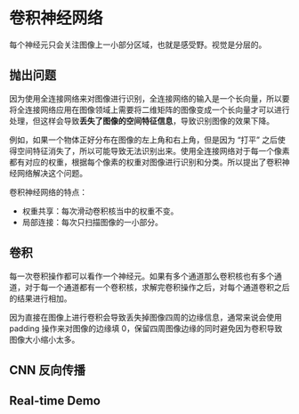 # 卷积神经网络

每个神经元只会关注图像上一小部分区域，也就是感受野。视觉是分层的。

## 抛出问题

因为使用全连接网络来对图像进行识别，全连接网络的输入是一个长向量，所以要将全连接网络应用在图像领域上需要将二维矩阵的图像变成一个长向量才可以进行处理，但这样会导致**丢失了图像的空间特征信息**，导致识别图像的效果下降。

例如，如果一个物体正好分布在图像的左上角和右上角，但是因为 “打平” 之后使得空间特征消失了，所以可能导致无法识别出来。使用全连接网络对于每一个像素都有对应的权重，根据每个像素的权重对图像进行识别和分类。所以提出了卷积神经网络解决这个问题。

卷积神经网络的特点：

- 权重共享：每次滑动卷积核当中的权重不变。
- 局部连接：每次只扫描图像的一小部分。

## 卷积

每一次卷积操作都可以看作一个神经元。如果有多个通道那么卷积核也有多个通道，对于每一个通道都有一个卷积核，求解完卷积操作之后，对每个通道卷积之后的结果进行相加。



因为直接在图像上进行卷积会导致丢失掉图像四周的边缘信息，通常来说会使用 padding 操作来对图像的边缘填 0，保留四周图像边缘的同时避免因为卷积导致图像大小缩小太多。

## CNN 反向传播





## Real-time Demo
